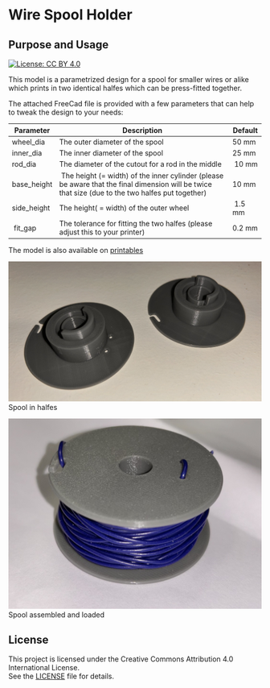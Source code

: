 # Wire Spool Holder

## Purpose and Usage

[![License: CC BY 4.0](https://img.shields.io/badge/License-CC%20BY%204.0-lightgrey.svg)](https://creativecommons.org/licenses/by/4.0/)

This model is a parametrized design for a spool for smaller wires or alike which prints in two identical halfes which can be press-fitted together.

The attached FreeCad file is provided with a few parameters that can help to tweak the design to your needs:

| Parameter   | Description | Default |
| ----------- | ----------- | ------- |
| wheel_dia   | The outer diameter of the spool | 50 mm | 
| inner_dia   | The inner diameter of the spool | 25 mm | 
| rod_dia     | The diameter of the cutout for a rod in the middle | 10 mm |
| base_height | The height (= width) of the inner cylinder (please be aware that the final dimension will be twice that size (due to the two halfes put together) | 10 mm |
| side_height | The height( = width) of the outer wheel | 1.5 mm |
| fit_gap | The tolerance for fitting the two halfes (please adjust this to your printer) | 0.2 mm |

The model is also available on [printables](https://www.printables.com/model/1239671-spools-for-electrical-wire-roles) 

![Spool in halfes](resources/wire-role-halfes.jpg)
Spool in halfes

![Spool assembled and loaded](resources/wire-roll-loaded.jpg)
Spool assembled and loaded


## License

This project is licensed under the Creative Commons Attribution 4.0 International License.  
See the [LICENSE](./LICENSE) file for details.

